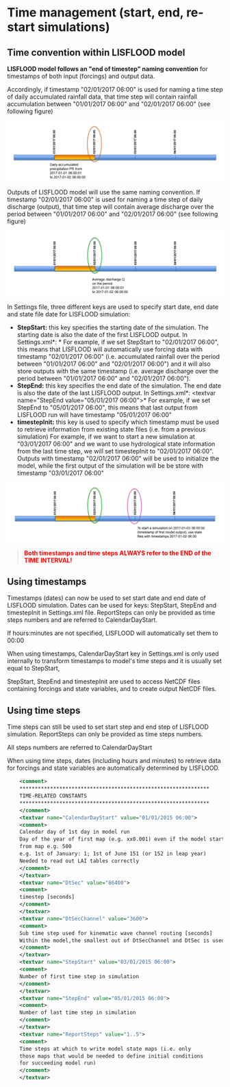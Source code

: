 # Time management (start, end, re-start simulations)

## Time convention within LISFLOOD model

**LISFLOOD model follows an "end of timestep" naming convention** for timestamps of both input (forcings) and output data.

Accordingly,  if timestamp "02/01/2017 06:00" is used for naming a time step of daily  accumulated rainfall data, that time step will contain rainfall  accumulation between  "01/01/2017 06:00" and "02/01/2017 06:00" (see  following figure)

![](../media/image62.png)

Outputs  of LISFLOOD model will use the same naming convention. If timestamp  "02/01/2017 06:00" is used for naming a time step of daily discharge (output), that time step will contain average discharge over the period  between  "01/01/2017 06:00" and "02/01/2017 06:00" (see following  figure)

![](../media/image63.png)

In Settings file, three different keys are used to specify start date, end date and state file date for LISFLOOD simulation:

- **StepStart:** this key specifies the starting date of the simulation. The starting date is also the date of the first LISFLOOD output.
  In Settings.xml*:  <textvar name="StepStart" value="02/01/2017 06:00">*
  For  example, if we set StepStart to "02/01/2017 06:00", this means that  LISFLOOD will automatically use forcing data with timestamp "02/01/2017  06:00" (i.e. accumulated rainfall over the period between "01/01/2017  06:00" and "02/01/2017 06:00") and it will also store outputs with the  same timestamp (i.e. average discharge over the period between  "01/01/2017 06:00" and "02/01/2017 06:00").
- **StepEnd:** this key specifies the end date of the simulation. The end date is also the date of the last LISFLOOD output.
  In Settings.xml*:  <textvar name="StepEnd value="05/01/2017 06:00">*
  For  example, if we set StepEnd to "05/01/2017 06:00", this means that last  output from LISFLOOD run will have timestamp "05/01/2017 06:00"
- **timestepInit:**  this key is used to specify which timestamp must be used to retrieve  information from existing state files (i.e. from a previous simulation)
  For  example, if we want to start a new simulation at "03/01/2017 06:00" and  we want to use hydrological state information from the last time step,  we will set timestepInit to "02/01/2017 06:00". Outputs with timestamp  "02/01/2017 06:00" will be used to initialize the model, while the first  output of the simulation will be be store with timestamp "03/01/2017  06:00"

![](../media/image64.png)

> <span style="color:red"> **Both timestamps and time steps ALWAYS refer to the END of the TIME INTERVAL!**</span>


## Using timestamps

Timestamps  (dates) can now be used to set start date and end date of LISFLOOD  simulation. Dates can be used for keys: StepStart, StepEnd and  timestepInit in Settings.xml file. ReportSteps can only be provided as  time steps numbers and are referred to CalendarDayStart.

If hours:minutes are not specified, LISFLOOD will automatically set them to 00:00

When using timestamps, CalendarDayStart key in Settings.xml is only used  internally to transform timestamps to model's time steps and it is  usually set equal to StepStart,

StepStart, StepEnd and  timestepInit are used to access NetCDF files containing forcings and  state variables, and to create output NetCDF files.

## Using time steps

Time  steps can still be used to set start step and end step of LISFLOOD  simulation. ReportSteps can only be provided as time steps numbers.

All steps numbers are referred to CalendarDayStart

When  using time steps, dates (including hours and minutes) to retrieve data  for forcings and state variables are automatically determined by  LISFLOOD.

```xml
	<comment>                                                           	
	**************************************************************               
	TIME-RELATED CONSTANTS                                                
	**************************************************************               
	</comment>                                                          
	<textvar name="CalendarDayStart" value="01/01/2015 06:00">            
	<comment>                                                           
	Calendar day of 1st day in model run                                  
	Day of the year of first map (e.g. xx0.001) even if the model start   
	from map e.g. 500                                                     
	e.g. 1st of January: 1; 1st of June 151 (or 152 in leap year)         
	Needed to read out LAI tables correctly                               
	</comment>                                                          
	</textvar>                                                          
	<textvar name="DtSec" value="86400">                            
	<comment>                                                           
	timestep [seconds]                                                  
	</comment>                                                          
	</textvar>                                                          
	<textvar name="DtSecChannel" value="3600">                     
	<comment>                                                           
	Sub time step used for kinematic wave channel routing [seconds]     
	Within the model,the smallest out of DtSecChannel and DtSec is used   
	</comment>                                                          
	</textvar>                                                          
	<textvar name="StepStart" value="03/01/2015 06:00">                            
	<comment>                                                           
	Number of first time step in simulation                               
	</comment>                                                          
	</textvar>                                                          
	<textvar name="StepEnd" value="05/01/2015 06:00">                             
	<comment>                                                           
	Number of last time step in simulation                                
	</comment>                                                          
	</textvar>                                                          
	<textvar name="ReportSteps" value="1..5">                    
	<comment>                                                           
	Time steps at which to write model state maps (i.e. only              
	those maps that would be needed to define initial conditions          
	for succeeding model run)                                             
	</comment>                                                          
	</textvar>                                                          
```

